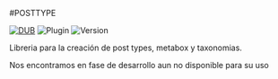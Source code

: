 #POSTTYPE

[![DUB](https://img.shields.io/badge/license-MIT-green.svg?style=flat-square)](https://opensource.org/licenses/MIT)
![Plugin](https://img.shields.io/badge/plugin-Wordpress-blue.svg?style=flat-square)
![Version](https://img.shields.io/badge/version-beta-orange.svg?style=flat-square)

Libreria para la creación de post types, metabox y taxonomias.

Nos encontramos en fase de desarrollo aun no disponible para su uso
